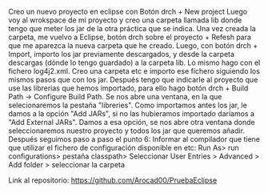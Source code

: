 Creo un nuevo proyecto en eclipse con Botón drch + New project
Luego voy al wrokspace de mi proyecto y creo una carpeta llamada lib donde tengo que meter los jar de la otra práctica que se indica.
Una vez creada la carpeta, me vuelvo a Eclipse, botón drch sobre el proyecto + Refesh para que me aparezca la nueva carpeta que he creado.
Luego, con botón drch + Import, importo los jar previamente descargados, y desde la carpeta descargas (dónde lo tengo guardado) a la carpeta lib.
Lo mismo hago con el fichero  log4j2.xml. Creo una carpeta etc e importo ese fichero siguiendo los mismos pasos que con los jar.
Después tengo que indicarle al proyecto que use las librerias que hemos importado, para ello hago botón drch + Build Path -> Configure Build Path.
Se nos abre una ventana, en la que selecionaremos la pestaña "libreries".
Como importamos antes los jar, le damos a la opción "Add JARs", si no las hubieramos importado daríamos a "Add External JARs".
Damos a esa opción, se nos abre otra ventana donde seleccionaremos nuestro proyecto y todos los jar que queremos añadir.
Después seguimos paso a paso el punto 6: Informar al compilador que tiene que utilizar el fichero de configuración
disponible en etc: Run As> run configurations> pestaña classpath>
Seleccionar User Entries > Advanced > Add folder > seleccionar la
carpeta <etc>

Link al repositorio: https://github.com/Arocad00/PruebaEclipse
